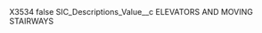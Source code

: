 <?xml version="1.0" encoding="UTF-8"?>
<CustomMetadata xmlns="http://soap.sforce.com/2006/04/metadata" xmlns:xsi="http://www.w3.org/2001/XMLSchema-instance" xmlns:xsd="http://www.w3.org/2001/XMLSchema">
    <label>X3534</label>
    <protected>false</protected>
    <values>
        <field>SIC_Descriptions_Value__c</field>
        <value xsi:type="xsd:string">ELEVATORS AND MOVING STAIRWAYS</value>
    </values>
</CustomMetadata>
